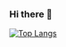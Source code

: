 ### Hi there 👋
[![Top Langs](https://github-readme-stats.vercel.app/api/top-langs/?username=NicolasMagnabosco&layout=compact)](https://github.com/NicolasMagnabosco/github-readme-stats)
